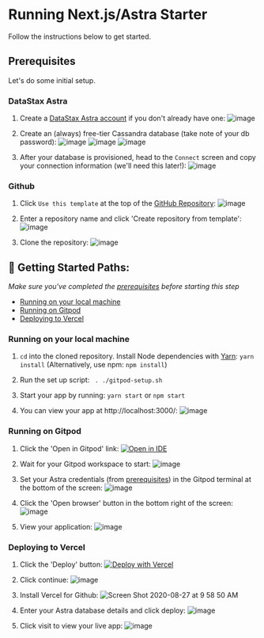 <!--- Enter the repository name --->
# Running Next.js/Astra Starter
Follow the instructions below to get started.

<!--- 
Modify this section as needed, however always include the Astra setup parts
--->
## Prerequisites
Let's do some initial setup.

### DataStax Astra
<!--- enter a unique UTM_CODE for your sample app below --->
1. Create a [DataStax Astra account](https://astra.datastax.com/register?utm_source=github&utm_medium=referral&utm_campaign=astra-nextjs-starter) if you don't 
already have one:
![image](https://astra-screenshots.s3.amazonaws.com/current/register-basic-auth.png)

2. Create an (always) free-tier Cassandra database (take note of your db password):
![image](https://user-images.githubusercontent.com/69874632/101203026-ef801700-361e-11eb-8321-de2d65259763.png)
![image](https://user-images.githubusercontent.com/69874632/101203076-0292e700-361f-11eb-88ee-1f6356f4d7dc.png)
![image](https://user-images.githubusercontent.com/69874632/101203115-12aac680-361f-11eb-9087-8ff5cb9516d7.png)

3. After your database is provisioned, head to the `Connect` screen and copy your connection 
information (we'll need this later!):
![image](https://user-images.githubusercontent.com/69874632/101202697-797bb000-361e-11eb-8ded-6e9b1d94fcac.png)

### Github
1. Click `Use this template` at the top of the [GitHub Repository](https://github.com/DataStax-Examples/astra-next.js-starter):
![image](https://raw.githubusercontent.com/DataStax-Examples/sample-app-template/master/screenshots/github-use-template.png)

2. Enter a repository name and click 'Create repository from template':
![image](https://raw.githubusercontent.com/DataStax-Examples/sample-app-template/master/screenshots/github-create-repository.png)

3. Clone the repository:
![image](https://raw.githubusercontent.com/DataStax-Examples/sample-app-template/master/screenshots/github-clone.png)


<!--- 
Include locally as a minimum so that folks will
create an Astra DB and use your repository as a template.

Remove paths that you don't need.
--->
## 🚀 Getting Started Paths:
*Make sure you've completed the [prerequisites](#prerequisites) before starting this step*
  - [Running on your local machine](#running-on-your-local-machine)
  - [Running on Gitpod](#running-on-gitpod)
  - [Deploying to Vercel](#deploying-to-vercel)

<!--- 
Include the appropriate commands to run the app locally (post cloning). If you're using
Docker or something similar, include that setup here.
--->
### Running on your local machine

1. `cd` into the cloned repository. Install Node dependencies with [Yarn](https://yarnpkg.com/): `yarn install` (Alternatively, use npm: `npm install`)

2. Run the set up script: ` . ./gitpod-setup.sh`

3. Start your app by running: `yarn start` or `npm start`

4. You can view your app at  http://localhost:3000/:
![image](https://user-images.githubusercontent.com/3254549/89589853-6b965980-d7fb-11ea-80ff-62dfe4b31ddb.png)

<!--- 
Include Gitpod where possible, it provides a good DX for experimentation 
--->
### Running on Gitpod
<!-- Enter your GITPOD_LINK below -->
1. Click the 'Open in Gitpod' link: 
[![Open in IDE](https://gitpod.io/button/open-in-gitpod.svg)](https://dtsx.io/2YtXWVU)

2. Wait for your Gitpod workspace to start:
![image](https://user-images.githubusercontent.com/3254549/89589934-a5676000-d7fb-11ea-9690-36b876bbdb86.png)

3. Set your Astra credentials (from [prerequisites](#prerequisites)) in the Gitpod terminal at the bottom of the screen:
![image](https://user-images.githubusercontent.com/3254549/89589982-c3cd5b80-d7fb-11ea-945f-a2413c456bb3.png)

4. Click the 'Open browser' button in the bottom right of the screen:
![image](https://user-images.githubusercontent.com/3254549/89590054-e6f80b00-d7fb-11ea-8a26-de2a019db71f.png)

5. View your application:
![image](https://user-images.githubusercontent.com/3254549/89590110-ff682580-d7fb-11ea-8e3a-47e3b552fc19.png)

### Deploying to Vercel
<!-- Enter your VERCEL_URL below -->
1. Click the 'Deploy' button:
[![Deploy with Vercel](https://vercel.com/button)](https://dtsx.io/3aUg00p)

2. Click continue:
![image](https://user-images.githubusercontent.com/3254549/89590194-232b6b80-d7fc-11ea-8dba-076b1a791a3e.png)

3. Install Vercel for Github: 
![Screen Shot 2020-08-27 at 9 58 50 AM](https://user-images.githubusercontent.com/69874632/91472193-f6430500-e84b-11ea-8a93-4b0b2773076c.png)

4. Enter your Astra database details and click deploy:
![image](https://user-images.githubusercontent.com/3254549/89590278-553ccd80-d7fc-11ea-91b1-6d61c2aae20f.png)

5. Click visit to view your live app:
![image](https://user-images.githubusercontent.com/3254549/89590361-9208c480-d7fc-11ea-9692-92fc3e71b1ad.png)
